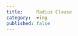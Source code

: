 ```yaml
---
title:     Radius Clause
category:  ❤ing
published: false
---
```


<div class="embed" data-url="http://soundcloud.com/stretta/radius-clause"></div>
